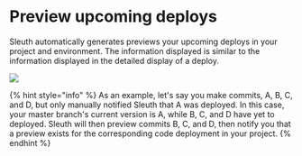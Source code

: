 # Preview upcoming deploys

Sleuth automatically generates previews your upcoming deploys in your project and environment. The information displayed is similar to the information displayed in the detailed display of a deploy.

![](../../.gitbook/assets/6012408558f32c0030bb2e1e\_deploy-preview.png)

{% hint style="info" %}
As an example, let's say you make commits, A, B, C, and D, but only manually notified Sleuth that A was deployed. In this case, your master branch's current version is A, while B, C, and D have yet to deployed. Sleuth will then preview commits B, C, and D, then notify you that a preview exists for the corresponding code deployment in your project.
{% endhint %}
